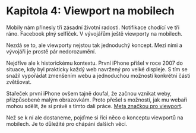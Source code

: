 # Kapitola 4: Viewport na mobilech

Mobily nám přinesly tři zásadní životní radosti. Notifikace chodící ve tři ráno. Facebook plný selfíček. V vývojářům ještě viewporty na mobilech.

Nezdá se to, ale viewporty nejstou tak jednoduchý koncept. Mezi nimi a vývojáři je prostě pár nedorozumění.

Nejdříve ale k historickému kontextu. První iPhone přišel v roce 2007 do situace, kdy byl prakticky každý web navržený pro velké displeje. S tím se snažil vypořádat zmenšením webu a jednoduchou možností konkrétní části zvětšovat. 

Stařeček první iPhone ovšem tajně doufal, že začnou vznikat weby, přizpůsobené malým obrazovkám. Proto přešel s možností, jak mu webaři mohou sdělit, že si právě s tímto dali práce. [Meta značkou pro viewport](viewport-meta.md).

Než se k ní ale dostaneme, pojďme si říci něco o konceptu viewportů na mobilech. Je to důležité pro chápání dalších věcí.


